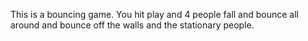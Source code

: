 This is a bouncing game. You hit play and 4 people fall and bounce all around and bounce off the walls and the stationary people.
